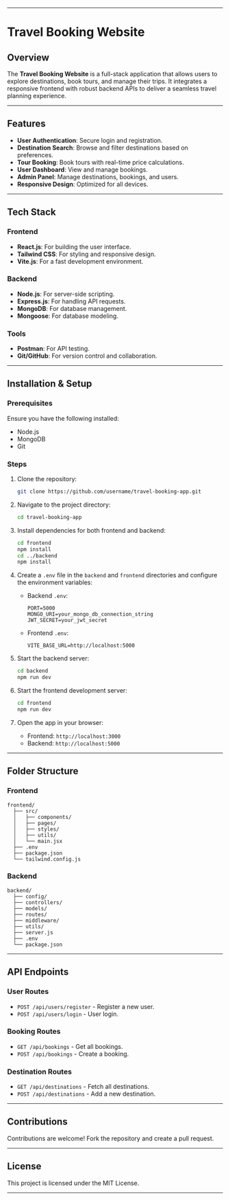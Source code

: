 

---

# Travel Booking Website

## Overview
The **Travel Booking Website** is a full-stack application that allows users to explore destinations, book tours, and manage their trips. It integrates a responsive frontend with robust backend APIs to deliver a seamless travel planning experience.

---

## Features
- **User Authentication**: Secure login and registration.
- **Destination Search**: Browse and filter destinations based on preferences.
- **Tour Booking**: Book tours with real-time price calculations.
- **User Dashboard**: View and manage bookings.
- **Admin Panel**: Manage destinations, bookings, and users.
- **Responsive Design**: Optimized for all devices.

---

## Tech Stack
### Frontend
- **React.js**: For building the user interface.
- **Tailwind CSS**: For styling and responsive design.
- **Vite.js**: For a fast development environment.

### Backend
- **Node.js**: For server-side scripting.
- **Express.js**: For handling API requests.
- **MongoDB**: For database management.
- **Mongoose**: For database modeling.

### Tools
- **Postman**: For API testing.
- **Git/GitHub**: For version control and collaboration.

---

## Installation & Setup

### Prerequisites
Ensure you have the following installed:
- Node.js
- MongoDB
- Git

### Steps
1. Clone the repository:
   ```bash
   git clone https://github.com/username/travel-booking-app.git
   ```
2. Navigate to the project directory:
   ```bash
   cd travel-booking-app
   ```
3. Install dependencies for both frontend and backend:
   ```bash
   cd frontend
   npm install
   cd ../backend
   npm install
   ```
4. Create a `.env` file in the `backend` and `frontend` directories and configure the environment variables:
   - Backend `.env`:
     ```
     PORT=5000
     MONGO_URI=your_mongo_db_connection_string
     JWT_SECRET=your_jwt_secret
     ```
   - Frontend `.env`:
     ```
     VITE_BASE_URL=http://localhost:5000
     ```

5. Start the backend server:
   ```bash
   cd backend
   npm run dev
   ```
6. Start the frontend development server:
   ```bash
   cd frontend
   npm run dev
   ```

7. Open the app in your browser:
   - Frontend: `http://localhost:3000`
   - Backend: `http://localhost:5000`

---

## Folder Structure

### Frontend
```
frontend/
  ├── src/
  │   ├── components/
  │   ├── pages/
  │   ├── styles/
  │   ├── utils/
  │   └── main.jsx
  ├── .env
  ├── package.json
  └── tailwind.config.js
```

### Backend
```
backend/
  ├── config/
  ├── controllers/
  ├── models/
  ├── routes/
  ├── middleware/
  ├── utils/
  ├── server.js
  ├── .env
  └── package.json
```

---

## API Endpoints

### User Routes
- `POST /api/users/register` - Register a new user.
- `POST /api/users/login` - User login.

### Booking Routes
- `GET /api/bookings` - Get all bookings.
- `POST /api/bookings` - Create a booking.

### Destination Routes
- `GET /api/destinations` - Fetch all destinations.
- `POST /api/destinations` - Add a new destination.

---

## Contributions
Contributions are welcome! Fork the repository and create a pull request.

---

## License
This project is licensed under the MIT License.

---